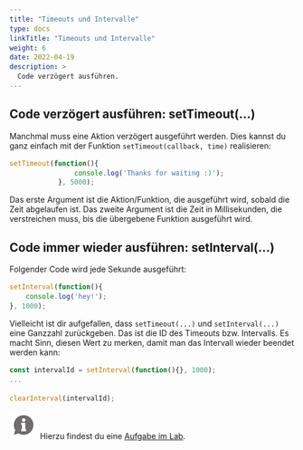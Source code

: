 ```yaml
---
title: "Timeouts und Intervalle"
type: docs
linkTitle: "Timeouts und Intervalle"
weight: 6
date: 2022-04-19
description: >
  Code verzögert ausführen.
---
```


## Code verzögert ausführen: setTimeout(...)
Manchmal muss eine Aktion verzögert ausgeführt werden. Dies kannst du ganz einfach mit der Funktion `setTimeout(callback, time)` realisieren:

```javascript
setTimeout(function(){
                console.log('Thanks for waiting :)');
            }, 5000);
```

Das erste Argument ist die Aktion/Funktion, die ausgeführt wird, sobald die Zeit abgelaufen ist. Das zweite Argument ist die Zeit in Millisekunden, die verstreichen muss, bis die übergebene Funktion ausgeführt wird.

## Code immer wieder ausführen: setInterval(...)
Folgender Code wird jede Sekunde ausgeführt:
```javascript
setInterval(function(){
    console.log('hey!');
}, 1000);
```

Vielleicht ist dir aufgefallen, dass `setTimeout(...)` und `setInterval(...)` eine Ganzzahl zurückgeben. Das ist die ID des Timeouts bzw. Intervalls. Es macht Sinn, diesen Wert zu merken, damit man das Intervall wieder beendet werden kann:

```javascript
const intervalId = setInterval(function(){}, 1000);
...

clearInterval(intervalId);
```

![asset](/images/hint.png) Hierzu findest du eine [Aufgabe im Lab](../../../../labs/web/html_css/03_javascript).